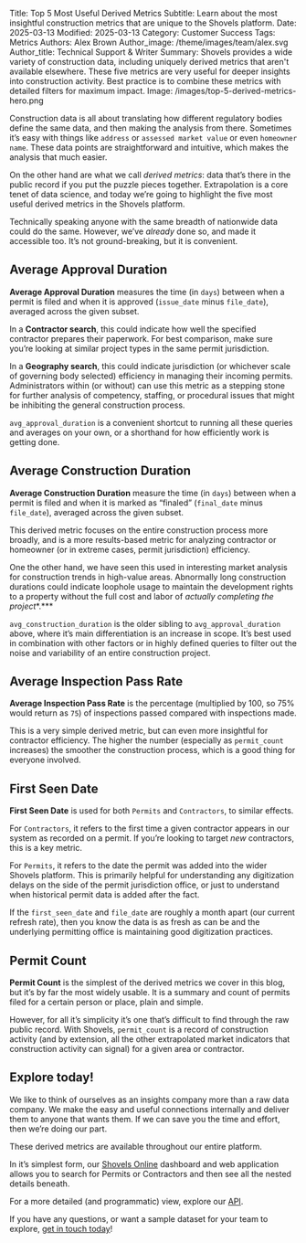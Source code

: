 Title: Top 5 Most Useful Derived Metrics
Subtitle: Learn about the most insightful construction metrics that are unique to the Shovels platform.
Date: 2025-03-13
Modified: 2025-03-13
Category: Customer Success
Tags: Metrics
Authors: Alex Brown
Author_image: /theme/images/team/alex.svg
Author_title: Technical Support & Writer
Summary: Shovels provides a wide variety of construction data, including uniquely derived metrics that aren't available elsewhere. These five metrics are very useful for deeper insights into construction activity. Best practice is to combine these metrics with detailed filters for maximum impact.
Image: /images/top-5-derived-metrics-hero.png

Construction data is all about translating how different regulatory bodies define the same data, and then making the analysis from there. Sometimes it’s easy with things like `address` or `assessed market value` or even `homeowner name`. These data points are straightforward and intuitive, which makes the analysis that much easier. 

On the other hand are what we call *derived metrics*: data that’s there in the public record if you put the puzzle pieces together. Extrapolation is a core tenet of data science, and today we’re going to highlight the five most useful derived metrics in the Shovels platform. 

Technically speaking anyone with the same breadth of nationwide data could do the same. However, we’ve *already* done so, and made it accessible too. It’s not ground-breaking, but it is convenient.

## Average Approval Duration

**Average Approval Duration** measures the time (in `days`) between when a permit is filed and when it is approved (`issue_date` minus `file_date`), averaged across the given subset. 

In a **Contractor search**, this could indicate how well the specified contractor prepares their paperwork. For best comparison, make sure you’re looking at similar project types in the same permit jurisdiction. 

In a **Geography search**, this could indicate jurisdiction (or whichever scale of governing body selected) efficiency in managing their incoming permits. Administrators within (or without) can use this metric as a stepping stone for further analysis of competency, staffing, or procedural issues that might be inhibiting the general construction process.

`avg_approval_duration` is a convenient shortcut to running all these queries and averages on your own, or a shorthand for how efficiently work is getting done.

## Average Construction Duration

**Average Construction Duration** measure the time (in `days`) between when a permit is filed and when it is marked as “finaled” (`final_date` minus `file_date`), averaged across the given subset.

This derived metric focuses on the entire construction process more broadly, and is a more results-based metric for analyzing contractor or homeowner (or in extreme cases, permit jurisdiction) efficiency.

One the other hand, we have seen this used in interesting market analysis for construction trends in high-value areas. Abnormally long construction durations could indicate loophole usage to maintain the development rights to a property without the full cost and labor of *actually completing the project**.*** 

`avg_construction_duration` is the older sibling to `avg_approval_duration` above, where it’s main differentiation is an increase in scope. It’s best used in combination with other factors or in highly defined queries to filter out the noise and variability of an entire construction project.

## Average Inspection Pass Rate

**Average Inspection Pass Rate** is the percentage (multiplied by 100, so 75% would return as `75`) of inspections passed compared with inspections made. 

This is a very simple derived metric, but can even more insightful for contractor efficiency. The higher the number (especially as `permit_count` increases) the smoother the construction process, which is a good thing for everyone involved.

## First Seen Date

**First Seen Date** is used for both `Permits` and `Contractors`, to similar effects. 

For `Contractors`, it refers to the first time a given contractor appears in our system as recorded on a permit. If you’re looking to target *new* contractors, this is a key metric. 

For `Permits`, it refers to the date the permit was added into the wider Shovels platform. This is primarily helpful for understanding any digitization delays on the side of the permit jurisdiction office, or just to understand when historical permit data is added after the fact. 

If the `first_seen_date` and `file_date` are roughly a month apart (our current refresh rate), then you know the data is as fresh as can be and the underlying permitting office is maintaining good digitization practices.

## Permit Count

**Permit Count** is the simplest of the derived metrics we cover in this blog, but it’s by far the most widely usable. It is a summary and count of permits filed for a certain person or place, plain and simple. 

However, for all it’s simplicity it’s one that’s difficult to find through the raw public record. With Shovels, `permit_count` is a record of construction activity (and by extension, all the other extrapolated market indicators that construction activity can signal) for a given area or contractor.

## Explore today!

We like to think of ourselves as an insights company more than a raw data company. We make the easy and useful connections internally and deliver them to anyone that wants them. If we can save you the time and effort, then we’re doing our part. 

These derived metrics are available throughout our entire platform.

In it’s simplest form, our [Shovels Online](https://app.shovels.ai) dashboard and web application allows you to search for Permits or Contractors and then see all the nested details beneath. 

For a more detailed (and programmatic) view, explore our [API](https://docs.shovels.ai/docs/shovels-api-introduction). 

If you have any questions, or want a sample dataset for your team to explore, [get in touch today](mailto:sales@shovels.ai)!